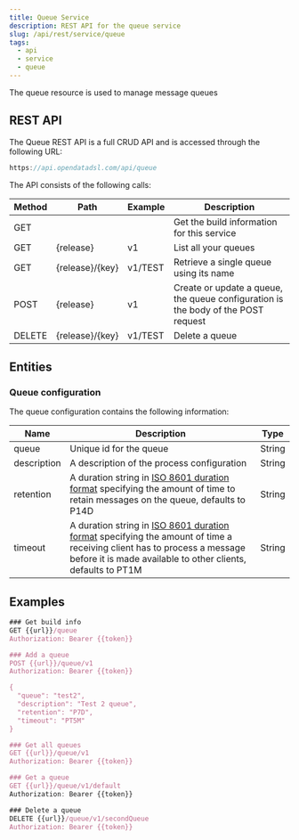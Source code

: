 ```yaml
---
title: Queue Service
description: REST API for the queue service
slug: /api/rest/service/queue
tags:
  - api
  - service
  - queue
---
```

The queue resource is used to manage message queues

## REST API

The Queue REST API is a full CRUD API and is accessed through the following URL:

```js
https://api.opendatadsl.com/api/queue
```

The API consists of the following calls:

|**Method**|**Path**|**Example**|**Description**|
|-|-|-|-|
|GET|||Get the build information for this service|
|GET|{release}|v1|List all your queues|
|GET|{release}/{key}|v1/TEST|Retrieve a single queue using its name|
|POST|{release}|v1|Create or update a queue, the queue configuration is the body of the POST request|
|DELETE|{release}/{key}|v1/TEST|Delete a queue|

## Entities

### Queue configuration

The queue configuration contains the following information:

|**Name**|**Description**|**Type**|
|-|-|-|
|queue|Unique id for the queue|String|
|description|A description of the process configuration|String|
|retention|A duration string in [ISO 8601 duration format](/docs/kb/duration) specifying the amount of time to retain messages on the queue, defaults to P14D|String|
|timeout|A duration string in [ISO 8601 duration format](/docs/kb/duration) specifying the amount of time a receiving client has to process a message before it is made available to other clients, defaults to PT1M|String|

## Examples

```js
### Get build info
GET {{url}}/queue
Authorization: Bearer {{token}}

### Add a queue
POST {{url}}/queue/v1
Authorization: Bearer {{token}}

{
  "queue": "test2",
  "description": "Test 2 queue",
  "retention": "P7D",
  "timeout": "PT5M"
}

### Get all queues
GET {{url}}/queue/v1
Authorization: Bearer {{token}}

### Get a queue
GET {{url}}/queue/v1/default
Authorization: Bearer {{token}}

### Delete a queue
DELETE {{url}}/queue/v1/secondQueue
Authorization: Bearer {{token}}

```
